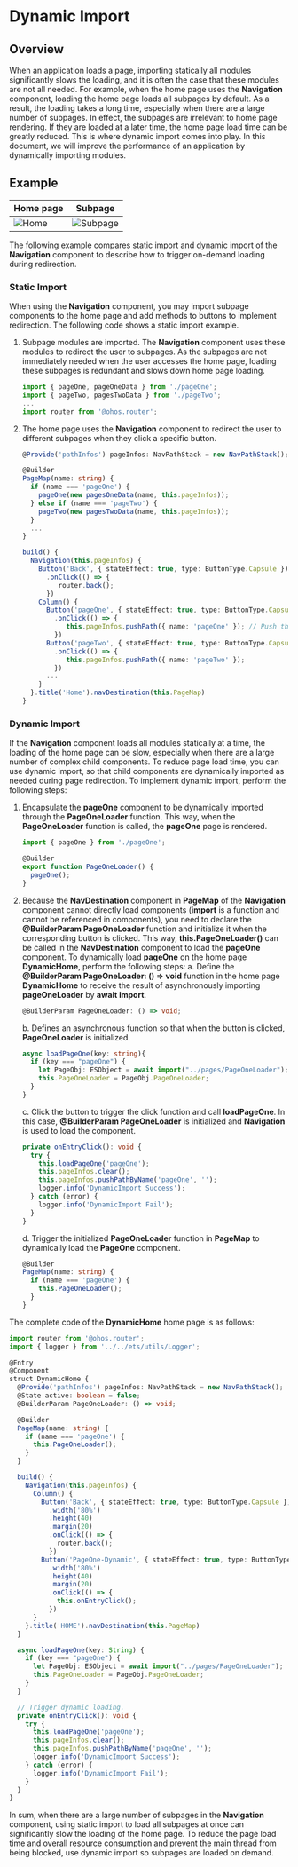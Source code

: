 # Dynamic Import

## Overview

When an application loads a page, importing statically all modules significantly slows the loading, and it is often the case that these modules are not all needed. For example, when the home page uses the **Navigation** component, loading the home page loads all subpages by default. As a result, the loading takes a long time, especially when there are a large number of subpages. In effect, the subpages are irrelevant to home page rendering. If they are loaded at a later time, the home page load time can be greatly reduced.
This is where dynamic import comes into play. In this document, we will improve the performance of an application by dynamically importing modules.

## Example

| Home page                                      | Subpage                                       |
|------------------------------------------|--------------------------------------------|
| ![Home](./figures/dynamic-import-home.png) | ![Subpage](./figures/dynamic-import-pages.png) |

The following example compares static import and dynamic import of the **Navigation** component to describe how to trigger on-demand loading during redirection.

### Static Import

When using the **Navigation** component, you may import subpage components to the home page and add methods to buttons to implement redirection. The following code shows a static import example.

1. Subpage modules are imported. The **Navigation** component uses these modules to redirect the user to subpages. As the subpages are not immediately needed when the user accesses the home page, loading these subpages is redundant and slows down home page loading.
    ```ts
    import { pageOne, pageOneData } from './pageOne';
    import { pageTwo, pagesTwoData } from './pageTwo';
    ...
    import router from '@ohos.router';
    ```
2. The home page uses the **Navigation** component to redirect the user to different subpages when they click a specific button.
    ```ts
    @Provide('pathInfos') pageInfos: NavPathStack = new NavPathStack();
    
    @Builder
    PageMap(name: string) {
      if (name === 'pageOne') {
        pageOne(new pagesOneData(name, this.pageInfos));
      } else if (name === 'pageTwo') {
        pageTwo(new pagesTwoData(name, this.pageInfos));
      }
      ...
    }
    
    build() {
      Navigation(this.pageInfos) {
        Button('Back', { stateEffect: true, type: ButtonType.Capsule })
          .onClick(() => {
             router.back();
          })
        Column() {
          Button('pageOne', { stateEffect: true, type: ButtonType.Capsule })
            .onClick(() => {
               this.pageInfos.pushPath({ name: 'pageOne' }); // Push the navigation destination page specified by name to the navigation stack.
            })
          Button('pageTwo', { stateEffect: true, type: ButtonType.Capsule })
            .onClick(() => {
               this.pageInfos.pushPath({ name: 'pageTwo' });
            })
          ...
        }
      }.title('Home').navDestination(this.PageMap)
    }
    ```

### Dynamic Import

If the **Navigation** component loads all modules statically at a time, the loading of the home page can be slow, especially when there are a large number of complex child components. To reduce page load time, you can use dynamic import, so that child components are dynamically imported as needed during page redirection. To implement dynamic import, perform the following steps:

1. Encapsulate the **pageOne** component to be dynamically imported through the **PageOneLoader** function. This way, when the **PageOneLoader** function is called, the **pageOne** page is rendered.
    ```ts
    import { pageOne } from './pageOne';
    
    @Builder
    export function PageOneLoader() {
      pageOne();
    }
    ```
2. Because the **NavDestination** component in **PageMap** of the **Navigation** component cannot directly load components (**import** is a function and cannot be referenced in components), you need to declare the **@BuilderParam PageOneLoader** function and initialize it when the corresponding button is clicked. This way, **this.PageOneLoader()** can be called in the **NavDestination** component to load the **pageOne** component.
To dynamically load **pageOne** on the home page **DynamicHome**, perform the following steps: 
   a. Define the **@BuilderParam PageOneLoader: () => void** function in the home page **DynamicHome** to receive the result of asynchronously importing **pageOneLoader** by **await import**.
    ```ts
    @BuilderParam PageOneLoader: () => void;
    ```
   b. Defines an asynchronous function so that when the button is clicked, **PageOneLoader** is initialized.
    ```ts
    async loadPageOne(key: string){
      if (key === "pageOne") {
        let PageObj: ESObject = await import("../pages/PageOneLoader");
        this.PageOneLoader = PageObj.PageOneLoader;
      }
    }
    ```
   c. Click the button to trigger the click function and call **loadPageOne**. In this case, **@BuilderParam PageOneLoader** is initialized and **Navigation** is used to load the component.
    ```ts
    private onEntryClick(): void {
      try {
        this.loadPageOne('pageOne');
        this.pageInfos.clear();
        this.pageInfos.pushPathByName('pageOne', '');
        logger.info('DynamicImport Success');
      } catch (error) {
        logger.info('DynamicImport Fail');
      }
    }
    ```
   d. Trigger the initialized **PageOneLoader** function in **PageMap** to dynamically load the **PageOne** component.
    ```ts
    @Builder
    PageMap(name: string) {
      if (name === 'pageOne') {
        this.PageOneLoader();
      }
    }
    ```
The complete code of the **DynamicHome** home page is as follows:
```ts
import router from '@ohos.router';
import { logger } from '../../ets/utils/Logger';

@Entry
@Component
struct DynamicHome {
  @Provide('pathInfos') pageInfos: NavPathStack = new NavPathStack();
  @State active: boolean = false;
  @BuilderParam PageOneLoader: () => void;

  @Builder
  PageMap(name: string) {
    if (name === 'pageOne') {
      this.PageOneLoader();
    }
  }

  build() {
    Navigation(this.pageInfos) {
      Column() {
        Button('Back', { stateEffect: true, type: ButtonType.Capsule })
          .width('80%')
          .height(40)
          .margin(20)
          .onClick(() => {
            router.back();
          })
        Button('PageOne-Dynamic', { stateEffect: true, type: ButtonType.Capsule })
          .width('80%')
          .height(40)
          .margin(20)
          .onClick(() => {
            this.onEntryClick();
          })
      }
    }.title('HOME').navDestination(this.PageMap)
  }

  async loadPageOne(key: String) {
    if (key === "pageOne") {
      let PageObj: ESObject = await import("../pages/PageOneLoader");
      this.PageOneLoader = PageObj.PageOneLoader;
    }
  }

  // Trigger dynamic loading.
  private onEntryClick(): void {
    try {
      this.loadPageOne('pageOne');
      this.pageInfos.clear();
      this.pageInfos.pushPathByName('pageOne', '');
      logger.info('DynamicImport Success');
    } catch (error) {
      logger.info('DynamicImport Fail');
    }
  }
}
```
In sum, when there are a large number of subpages in the **Navigation** component, using static import to load all subpages at once can significantly slow the loading of the home page. To reduce the page load time and overall resource consumption and prevent the main thread from being blocked, use dynamic import so subpages are loaded on demand.
